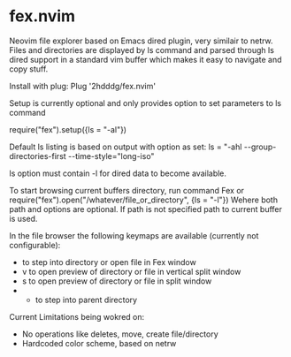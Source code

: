# fex.nvim
Neovim file explorer based on Emacs dired plugin, very similair to netrw.
Files and directories are displayed by ls command and parsed through ls dired support
in a standard vim buffer which makes it easy to navigate and copy stuff.

Install with plug:
  Plug '2hdddg/fex.nvim'

Setup is currently optional and only provides option to set parameters to ls command

require("fex").setup({ls = "-al"})

Default ls listing is based on output with option as set:
    ls = "-ahl --group-directories-first --time-style="long-iso"

ls option must contain -l for dired data to become available.

To start browsing current buffers directory, run command Fex or
    require("fex").open("/whatever/file_or_directory", {ls = "-l"})
Wehere both path and options are optional. If path is not specified path to current buffer is used.

In the file browser the following keymaps are available (currently not configurable):
* <CR> to step into directory or open file in Fex window
* v to open preview of directory or file in vertical split window
* s to open preview of directory or file in split window
* - to step into parent directory

Current Limitations being wokred on:
* No operations like deletes, move, create file/directory
* Hardcoded color scheme, based on netrw
